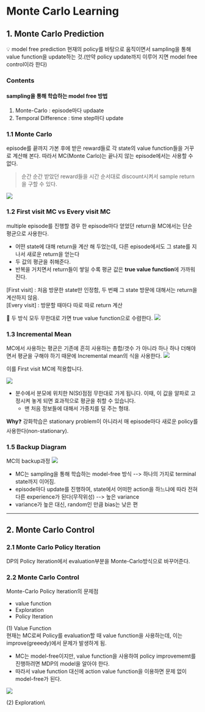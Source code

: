 # Monte Carlo Learning


## 1. Monte Carlo Prediction
:bulb: model free prediction
현재의 policy를 바탕으로 움직이면서 sampling을 통해 value function을 update하는 것.(만약 policy update까지 이루어 지면 model free control이라 한다)
### Contents
> 

#### sampling을 통해 학습하는 model free 방법
1) Monte-Carlo : episode마다 updaate
2) Temporal Difference : time step마다 update

### 1.1 Monte Carlo
episode를 끝까지 가본 후에 받은 reward들로 각 state의 value function들을 거꾸로 계산해 본다. 따라서 MC(Monte Carlo)는 끝나지 않는 
episode에서는 사용할 수 없다.
> 순간 순간 받았던 reward들을 시간 순서대로 discount시켜서 sample return을 구할 수 있다.

<img src="https://dnddnjs.gitbooks.io/rl/content/MC1.png">

### 1.2 First visit MC vs Every visit MC
multiple episode를 진행할 경우 한 episode마다 얻었던 return을 MC에서는 단순 평균으로 사용한다.
- 어떤 state에 대해 return을 계산 해 두었는데, 다른 episode에서도 그 state를 지나서 새로운 return을 얻는다
- 두 값의 평균을 취해준다.
- 반복을 거치면서 return들이 쌓일 수록 평균 값은 **true value function**에 가까워진다.

[First visit] : 처음 방문한 state만 인정함, 두 번째 그 state 방문에 대해서는 return을 계산하지 않음.\
[Every visit] : 방문할 때마다 따로 따로 return 계산

:red_circle: 두 방식 모두 무한대로 가면 true value function으로 수렴한다.
<img src="https://dnddnjs.gitbooks.io/rl/content/MC2.png">

### 1.3 Incremental Mean
MC에서 사용하는 평균은 기존에 흔히 사용하는 총합/갯수 가 아니라 하나 하나 더해야면서 평균을 구해야 하기 때문에 Incremental mean의 식을 사용한다.
<img src="https://dnddnjs.gitbooks.io/rl/content/MC3.png">

이를 First visit MC에 적용합니다.

<img src="https://dnddnjs.gitbooks.io/rl/content/MC4.png">

- 분수에서 분모에 위치한 N(St)점점 무한대로 가게 됩니다. 이때, 이 값을 알파로 고정시켜 놓게 되면 효과적으로 평균을 취할 수 있습니다.
  - 맨 처음 정보들에 대해서 가중치를 덜 주는 형태.


**Why**:question:
강화학습은 stationary problem이 아니라서 매 episode마다 새로운 policy를 사용한다(non-stationary). 

### 1.5 Backup Diagram

MC의 backup과정
<img src="https://dnddnjs.gitbooks.io/rl/content/MC5.png">

- MC는 sampling을 통해 학습하는 model-free 방식 --> 하나의 가지로 terminal state까지 이어짐.
- episode마다 update를 진행하여, state에서 어떠한 action을 하느냐에 따라 전혀 다른 experience가 된다(무작위성) --> 높은 variance
- variance가 높은 대신, random인 만큼 bias는 낮은 편

---
## 2. Monte Carlo Control

### 2.1 Monte Carlo Policy Iteration
DP의 Policy Iteration에서 evaluation부분을 Monte-Carlo방식으로 바꾸어준다.

### 2.2 Monte Carlo Control
Monte-Carlo Policy Iteration의 문제점
- value function
- Exploration
- Policy Iteration

(1) Value Function\
현재는 MC로써 Policy를 evaluation할 때 value function을 사용하는데, 이는 improve(greeedy)에서 문제가 발생하게 됨.
- MC는 model-free이지만, value function을 사용하여 policy improvememt를 진행하려면 MDP의 model을 알아야 한다.
- 따라서 value function 대신에 action value function을 이용하면 문제 없이 model-free가 된다.

<img src="https://dnddnjs.gitbooks.io/rl/content/MC10.png">

(2) Exploration\


